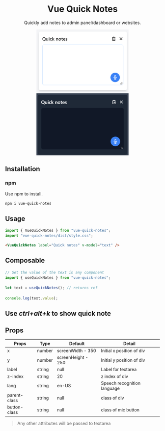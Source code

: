 <h1 align="center">Vue Quick Notes</h1>
<p align="center">Quickly add notes to admin panel/dashboard or websites.</p>

<p align="center">
  <img width="300px" src="https://raw.githubusercontent.com/mfazail/vue-quick-notes/main/light.png" />
  <img width="300px" src="https://raw.githubusercontent.com/mfazail/vue-quick-notes/main/dark.png" />
</p>

## Installation

### npm

Use npm to install.

```bash
npm i vue-quick-notes
```

## Usage

```js
import { VueQuickNotes } from "vue-quick-notes";
import "vue-quick-notes/dist/style.css";
```

```html
<VueQuickNotes label="Quick notes" v-model="text" />
```

## Composable

```js
// Get the value of the text in any component
import { useQuickNotes } from "vue-quick-notes";

let text = useQuickNotes(); // returns ref

console.log(text.value);
```

## Use *ctrl+alt+k* to show quick note 

## Props

| Props        | Type   | Default            | Detail                      |
| ------------ | ------ | ------------------ | --------------------------- |
| x            | number | screenWidth - 350  | Initial x position of div   |
| y            | number | screenHeight - 250 | Initial y position of div   |
| label        | string | null               | Label for textarea          |
| z-index      | string | 20                 | z index of div              |
| lang         | string | en-US              | Speech recognition language |
| parent-class | string | null               | class of div                |
| button-class | string | null               | class of mic button         |

> Any other attributes will be passed to textarea